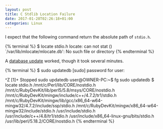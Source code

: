 ```yaml
---
layout: post
title: C Stdlib Location Failure
date: 2017-01-28T02:26:18+01:00
categories: Linux
---
```


I expect that the following command return the absolute path of
`stdio.h`.

{% terminal %}
$ locate stdio.h
locate: can not stat () `/var/lib/mlocate/mlocate.db': No such file or directory
{% endterminal %}

A [database update][26191] worked, though it took several minutes.

{% terminal %}
$ sudo updatedb
[sudo] password for user:

^Z
[1]+  Stopped                 sudo updatedb
user@OWNER-PC:~$ fg
sudo updatedb
$ locate stdio.h
/mnt/c/Perl/lib/CORE/nostdio.h
/mnt/c/RubyDevKit/lib/perl5/5.8/msys/CORE/nostdio.h
/mnt/c/RubyDevKit/mingw/include/c++/4.7.2/tr1/stdio.h
/mnt/c/RubyDevKit/mingw/lib/gcc/x86_64-w64-mingw32/4.7.2/include/ssp/stdio.h
/mnt/c/RubyDevKit/mingw/x86_64-w64-mingw32/include/stdio.h
/usr/include/stdio.h
/usr/include/c++/4.8/tr1/stdio.h
/usr/include/x86_64-linux-gnu/bits/stdio.h
/usr/lib/perl/5.18.2/CORE/nostdio.h
{% endterminal %}

[26191]: http://unix.stackexchange.com/a/26191/165042
